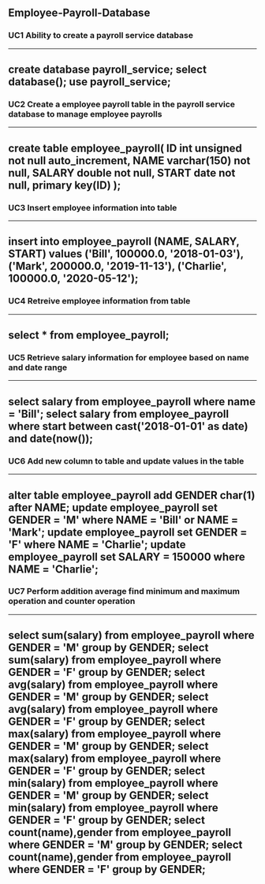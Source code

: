 ## Employee-Payroll-Database 

### UC1 Ability to create a payroll service database
---
create database payroll_service;
select database();
use payroll_service;
---

### UC2 Create a employee payroll table in the payroll service database to manage employee payrolls
---
create table employee_payroll(
	ID int unsigned not null auto_increment,
    	NAME varchar(150) not null,
    	SALARY double not null,
    	START date not null,
    	primary key(ID)
     	);
---
### UC3 Insert employee information into table
---
insert into employee_payroll (NAME, SALARY, START) values 
	('Bill', 100000.0, '2018-01-03'),
	('Mark', 200000.0, '2019-11-13'),
	('Charlie', 100000.0, '2020-05-12');
---
### UC4 Retreive employee information from table
---
select * from employee_payroll;
---
### UC5 Retrieve salary information for employee based on name and date range
---
select salary from employee_payroll where name = 'Bill';
select salary from employee_payroll where
	start between cast('2018-01-01' as date) and date(now());
---
### UC6 Add new column to table and update values in the table
---
alter table employee_payroll
	add GENDER char(1)
	after NAME;
update employee_payroll set GENDER = 'M'
	where NAME = 'Bill' or NAME = 'Mark';
update employee_payroll set GENDER = 'F'
	where NAME = 'Charlie';
update employee_payroll set SALARY = 150000
where NAME = 'Charlie';
---
### UC7 Perform addition average find minimum and maximum operation and counter operation
---
select sum(salary) from employee_payroll
	where GENDER = 'M' group by GENDER;
select sum(salary) from employee_payroll
	where GENDER = 'F' group by GENDER;
select avg(salary) from employee_payroll
	where GENDER = 'M' group by GENDER;
select avg(salary) from employee_payroll
	where GENDER = 'F' group by GENDER;
select max(salary) from employee_payroll
	where GENDER = 'M' group by GENDER;
select max(salary) from employee_payroll
	where GENDER = 'F' group by GENDER;
select min(salary) from employee_payroll
	where GENDER = 'M' group by GENDER;
select min(salary) from employee_payroll
	where GENDER = 'F' group by GENDER;
select count(name),gender from employee_payroll
	where GENDER = 'M' group by GENDER;
select count(name),gender from employee_payroll
	where GENDER = 'F' group by GENDER;
---
